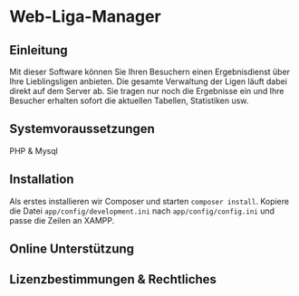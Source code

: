 Web-Liga-Manager
================

Einleitung
--------------------------
Mit dieser Software können Sie Ihren Besuchern einen Ergebnisdienst über Ihre Lieblingsligen anbieten.
Die gesamte Verwaltung der Ligen läuft dabei direkt auf dem Server ab. Sie tragen nur noch die Ergebnisse ein
und Ihre Besucher erhalten sofort die aktuellen Tabellen, Statistiken usw.

Systemvoraussetzungen
--------------------------
PHP & Mysql

Installation
--------------------------
Als erstes installieren wir Composer und starten `composer install`. 
Kopiere die Datei `app/config/development.ini` nach `app/config/config.ini` und passe die Zeilen an XAMPP.

Online Unterstützung
--------------------------

Lizenzbestimmungen & Rechtliches
---------------------------------
